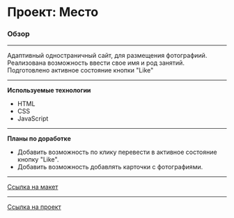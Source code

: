 # Проект: Место

### Обзор
---

 Адаптивный одностраничный сайт, для размещения фотографиий. Реализована возможность ввести свое имя и род занятий. Подготовлено активное состояние кнопки "Like"

---

**Используемые технологии**

* HTML
* CSS
* JavaScript

---

**Планы по доработке**

* Добавить возможность по клику перевести в активное состояние кнопку "Like".
* Добавить возможность добавлять карточки с фотографиями.

---

[Ссылка на макет](https://www.figma.com/file/2cn9N9jSkmxD84oJik7xL7/JavaScript.-Sprint-4?node-id=0%3A1)

---

[Ссылка на проект]()
